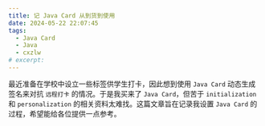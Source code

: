 ```yaml
---
title: 记 Java Card 从到货到使用
date: 2024-05-22 22:07:45
tags: 
  - Java Card
  - Java
  - cxzlw
# excerpt: 
---
```


最近准备在学校中设立一些标签供学生打卡，因此想到使用 `Java Card` 动态生成签名来对抗 `远程打卡` 的情况。于是我买来了 `Java Card`，但苦于 `initialization` 和 `personalization` 的相关资料太难找。这篇文章旨在记录我设置 `Java Card` 的过程，希望能给各位提供一点参考。


